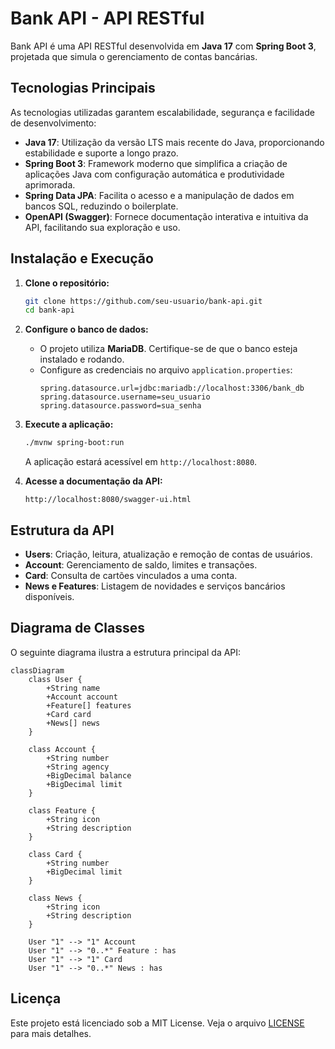 # Bank API - API RESTful

Bank API é uma API RESTful desenvolvida em **Java 17** com **Spring Boot 3**, projetada que simula o gerenciamento de contas bancárias.

## Tecnologias Principais

As tecnologias utilizadas garantem escalabilidade, segurança e facilidade de desenvolvimento:

- **Java 17**: Utilização da versão LTS mais recente do Java, proporcionando estabilidade e suporte a longo prazo.
- **Spring Boot 3**: Framework moderno que simplifica a criação de aplicações Java com configuração automática e produtividade aprimorada.
- **Spring Data JPA**: Facilita o acesso e a manipulação de dados em bancos SQL, reduzindo o boilerplate.
- **OpenAPI (Swagger)**: Fornece documentação interativa e intuitiva da API, facilitando sua exploração e uso.

## Instalação e Execução

1. **Clone o repositório:**
   ```sh
   git clone https://github.com/seu-usuario/bank-api.git
   cd bank-api
   ```

2. **Configure o banco de dados:**
    - O projeto utiliza **MariaDB**. Certifique-se de que o banco esteja instalado e rodando.
    - Configure as credenciais no arquivo `application.properties`:
      ```properties
      spring.datasource.url=jdbc:mariadb://localhost:3306/bank_db
      spring.datasource.username=seu_usuario
      spring.datasource.password=sua_senha
      ```

3. **Execute a aplicação:**
   ```sh
   ./mvnw spring-boot:run
   ```
   A aplicação estará acessível em `http://localhost:8080`.

4. **Acesse a documentação da API:**
   ```
   http://localhost:8080/swagger-ui.html
   ```

## Estrutura da API

- **Users**: Criação, leitura, atualização e remoção de contas de usuários.
- **Account**: Gerenciamento de saldo, limites e transações.
- **Card**: Consulta de cartões vinculados a uma conta.
- **News e Features**: Listagem de novidades e serviços bancários disponíveis.

## Diagrama de Classes

O seguinte diagrama ilustra a estrutura principal da API:

```mermaid
classDiagram
    class User {
        +String name
        +Account account
        +Feature[] features
        +Card card
        +News[] news
    }

    class Account {
        +String number
        +String agency
        +BigDecimal balance
        +BigDecimal limit
    }

    class Feature {
        +String icon
        +String description
    }

    class Card {
        +String number
        +BigDecimal limit
    }

    class News {
        +String icon
        +String description
    }

    User "1" --> "1" Account
    User "1" --> "0..*" Feature : has
    User "1" --> "1" Card
    User "1" --> "0..*" News : has
```

## Licença

Este projeto está licenciado sob a MIT License. Veja o arquivo [LICENSE](LICENSE) para mais detalhes.

